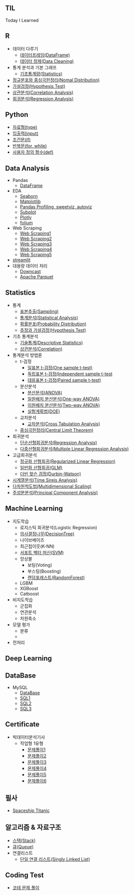 ## TIL

Today I Learned

## R
- 데이터 다루기
  - [데이터프레임(DataFrame)](https://github.com/soondong2/TIL/blob/main/R/Dataframe.md)
  - [데이터 정제(Data Cleaning)](https://github.com/soondong2/TIL/blob/main/R/Cleaning.md)
- 통계 분석과 기본 그래프  
  - [기초통계량(Statistics)](https://github.com/soondong2/TIL/blob/main/R/Statistics.md)
- [정규분포와 중심극한정리(Nomal Distribution)](https://github.com/soondong2/TIL/blob/main/R/Nomal%20Distribution.md)
- [가설검정(Hypothesis Test)](https://github.com/soondong2/TIL/blob/main/R/Hypothesis%20Test.md)
- [상관분석(Correlation Analysis)](https://github.com/soondong2/TIL/blob/main/R/Correlation%20Analysis.md)
- [회귀분석(Regression Analysis)](https://github.com/soondong2/TIL/blob/main/R/Regression%20Analysis.md)

## Python
 - [자료형(type)](https://github.com/soondong2/TIL/blob/main/Python/type.md)
 - [입출력(input)](https://github.com/soondong2/TIL/blob/main/Python/input.md)
 - [조건문(if)](https://github.com/soondong2/TIL/blob/main/Python/if.md)
 - [반복문(for, while)](https://github.com/soondong2/TIL/blob/main/Python/for%2C%20while.md)
 - [사용자 정의 함수(def)](https://github.com/soondong2/TIL/blob/main/Python/def.md)

## Data Analysis
- Pandas
  - [DataFrame](https://github.com/soondong2/TIL/blob/main/Data%20Analysis/Pandas.md)
- EDA
  - [Seaborn](https://github.com/soondong2/TIL/blob/main/Data%20Analysis/Seaborn.md)
  - [Matplotlib](https://github.com/soondong2/TIL/blob/main/Data%20Analysis/Matplotlib.md)
  - [Pandas Profiling, sweetviz, autoviz](https://github.com/soondong2/TIL/blob/main/Data%20Analysis/Pandas%20Profiling%2C%20sweetviz%2C%20autoviz.md)
  - [Subplot](https://github.com/soondong2/TIL/blob/main/Data%20Analysis/EDA1.md)
  - [Plotly](https://github.com/soondong2/TIL/blob/main/Data%20Analysis/Plotly.md)
  - [folium](https://github.com/soondong2/TIL/blob/main/Data%20Analysis/folium.md)
- Web Scraping
  - [Web Scraping1](https://github.com/soondong2/TIL/blob/main/Data%20Analysis/Web%20scraping1.md)
  - [Web Scraping2](https://github.com/soondong2/TIL/blob/main/Data%20Analysis/Web%20Scraping2.md)
  - [Web Scraping3](https://github.com/soondong2/TIL/blob/main/Data%20Analysis/Web%20Scraping3.md)
  - [Web Scraping4](https://github.com/soondong2/TIL/blob/main/Data%20Analysis/Web%20Scraping4.md)
  - [Web Scraping5](https://github.com/soondong2/TIL/blob/main/Data%20Analysis/Web%20Scraping5.md)
- [streamlit](https://github.com/soondong2/TIL/blob/main/Data%20Analysis/streamlit.md)
- 대용량 데이터 처리
  - [Downcast](https://github.com/soondong2/TIL/blob/main/Data%20Analysis/Downcast.md)
  - [Apache Parquet](https://github.com/soondong2/TIL/blob/main/Data%20Analysis/Apache%20Parquet.md) 
## Statistics
- 통계
  - [표본추출(Sampling)](https://github.com/soondong2/TIL/blob/main/Statistics/Sampling.md)
  - [통계분석(Statistical Analysis)](https://github.com/soondong2/TIL/blob/main/Statistics/Statistical%20Analysis.md)
  - [확률분포(Probability Distribution)](https://github.com/soondong2/TIL/blob/main/Statistics/Probability%20Distribution.md)
  - [추정과 가설검정(Hypothesis Test)](https://github.com/soondong2/TIL/blob/main/Statistics/Hypothesis%20Test.md)
- 기초 통계분석
  - [기술통계(Descriptive Statistics)](https://github.com/soondong2/TIL/blob/main/Statistics/Descriptive%20Statistics.md)
  - [상관분석(Correlation)](https://github.com/soondong2/TIL/blob/main/Statistics/Correlation%20Analysis.md)
- 통계분석 방법론
  - t-검정
    - [일표본 t-검정(One sample t-test)](https://github.com/soondong2/TIL/blob/main/Statistics/One%20sample%20t-test.md)
    - [독립표본 t-검정(Independent sample t-test](https://github.com/soondong2/TIL/blob/main/Statistics/Independent%20sample%20t-test.md)
    - [대응표본 t-검정(Paired sample t-test)](https://github.com/soondong2/TIL/blob/main/Statistics/Paired%20sample%20t-test.md)
  - 분산분석
    - [분산분석(ANOVA)](https://github.com/soondong2/TIL/blob/main/Statistics/ANOVA.md)
    - [일원배치 분산분석(One-way ANOVA)](https://github.com/soondong2/TIL/blob/main/Statistics/One-way%20ANOVA.md)
    - [이원배치 분산분석(Two-way ANOVA)](https://github.com/soondong2/TIL/blob/main/Statistics/Tow-way%20ANOVA.md)
    - [실험계획법(DOE)](https://github.com/soondong2/TIL/blob/main/Statistics/DOE.md)
  - 교차분석
    - [교차분석(Cross Tabulation Analysis)](https://github.com/soondong2/TIL/blob/main/Statistics/Cross%20Tabulation%20Analysis.md)
  - [중심극한정리(Central Limit Theorem)](https://github.com/soondong2/TIL/blob/main/Statistics/Central%20Limit%20Theorem.md)
- 회귀분석
  - [단순선형회귀분석(Regression Analysis)](https://github.com/soondong2/TIL/blob/main/Statistics/Regression%20Analysis.md)
  - [다중선형회귀분석(Multiple Linear Regression Analysis)](https://github.com/soondong2/TIL/blob/main/Statistics/Multiple%20Linear%20Regression%20Analysis.md)
- 고급회귀분석
  - [정규화 선형회귀(Regularized Linear Regression)](https://github.com/soondong2/TIL/blob/main/Statistics/Regularized%20Linear%20Regression.md)
  - [일반화 선형회귀(GLM)](https://github.com/soondong2/TIL/blob/main/Statistics/Generalized%20Linear%20Regression.md)
  - [더빈 왓슨 검정(Durbin-Watson)](https://github.com/soondong2/TIL/blob/main/Statistics/Durbin%20Watson.md)
- [시계열분석(Time Sireis Analysis)](https://github.com/soondong2/TIL/blob/main/Statistics/Time%20Series%20Analysis.md)
- [다차원척도법(Multidimensional Scaling)](https://github.com/soondong2/TIL/blob/main/Statistics/Multidimensional%20Scaling.md)
- [주성분분석(Principal Component Analysis)]()

## Machine Learning
- 지도학습
  - 로지스틱 회귀분석(Logistic Regression)
  - [의사결정나무(DecisionTree)](https://github.com/soondong2/TIL/blob/main/ML/Decision_Tree.ipynb)
  - 나이브베이즈
  - 최근접이웃(K-NN)
  - [서포트 벡터 머신(SVM)](https://github.com/soondong2/TIL/blob/main/ML/SVM.ipynb)
  - 앙상블
      - 보팅(Voting)
      - 부스팅(Boosting)
      - [랜덤포레스트(RandomForest)](https://github.com/soondong2/TIL/blob/main/ML/RandomForest.ipynb)
  - LGBM
  - XGBoost
  - Catboost
- 비지도학습 
  - 군집화
  - 연관분석
  - 차원축소
- 모델 평가
    - 분류
    - 
- 전처리

## Deep Learning

## DataBase
- MySQL
  - [DataBase](https://github.com/soondong2/TIL/blob/main/SQL/Database.md)
  - [SQL1](https://github.com/soondong2/TIL/blob/main/SQL/SQL1.md)
  - [SQL2](https://github.com/soondong2/TIL/blob/main/SQL/SQL2.md)
  - [SQL3](https://github.com/soondong2/TIL/blob/main/SQL/SQL3.md)

## Certificate
- 빅데이터분석기사
  - 작업형 1유형
    - [문제풀이1](https://github.com/soondong2/TIL/blob/main/%EB%B9%85%EB%8D%B0%EC%9D%B4%ED%84%B0%EB%B6%84%EC%84%9D%EA%B8%B0%EC%82%AC/question1.md)
    - [문제풀이2](https://github.com/soondong2/TIL/blob/main/%EB%B9%85%EB%8D%B0%EC%9D%B4%ED%84%B0%EB%B6%84%EC%84%9D%EA%B8%B0%EC%82%AC/question2.md)
    - [문제풀이3](https://github.com/soondong2/TIL/blob/main/%EB%B9%85%EB%8D%B0%EC%9D%B4%ED%84%B0%EB%B6%84%EC%84%9D%EA%B8%B0%EC%82%AC/question3.md)
    - [문제풀이4](https://github.com/soondong2/TIL/blob/main/%EB%B9%85%EB%8D%B0%EC%9D%B4%ED%84%B0%EB%B6%84%EC%84%9D%EA%B8%B0%EC%82%AC/question4.md)
    - [문제풀이5](https://github.com/soondong2/TIL/blob/main/%EB%B9%85%EB%8D%B0%EC%9D%B4%ED%84%B0%EB%B6%84%EC%84%9D%EA%B8%B0%EC%82%AC/question5.md)
    - [문제풀이6](https://github.com/soondong2/TIL/blob/main/%EB%B9%85%EB%8D%B0%EC%9D%B4%ED%84%B0%EB%B6%84%EC%84%9D%EA%B8%B0%EC%82%AC/question6.md)

## 필사
- [Spaceship Titanic](https://github.com/soondong2/TIL/blob/main/%ED%95%84%EC%82%AC/Spaceship_Titanic.ipynb)

## 알고리즘 & 자료구조
- [스택(Stack)](https://github.com/soondong2/TIL/blob/main/%EC%95%8C%EA%B3%A0%EB%A6%AC%EC%A6%98%20%26%20%EC%9E%90%EB%A3%8C%EA%B5%AC%EC%A1%B0/Stack.md)
- [큐(Queue)](https://github.com/soondong2/TIL/blob/main/%EC%95%8C%EA%B3%A0%EB%A6%AC%EC%A6%98%20%26%20%EC%9E%90%EB%A3%8C%EA%B5%AC%EC%A1%B0/Queue.md)
- 연결리스트
  - [단일 연결 리스트(Singly Linked List)](https://github.com/soondong2/TIL/blob/main/%EC%95%8C%EA%B3%A0%EB%A6%AC%EC%A6%98%20%26%20%EC%9E%90%EB%A3%8C%EA%B5%AC%EC%A1%B0/Singly%20Linked%20List.md)
## Coding Test
- [코테 문제 풀이](https://github.com/soondong2/TIL/tree/main/Coding%20Test)
